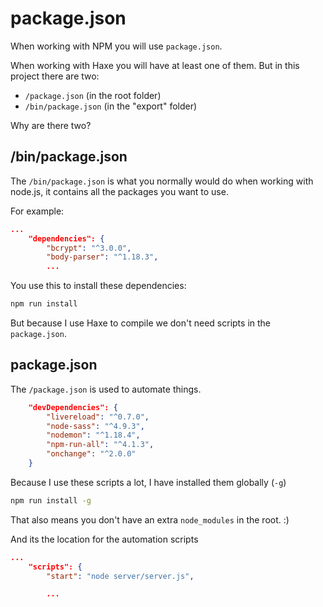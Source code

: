 # package.json

When working with NPM you will use `package.json`.


When working with Haxe you will have at least one of them.
But in this project there are two:

- `/package.json` (in the root folder)
- `/bin/package.json` (in the "export" folder)

Why are there two?

## /bin/package.json

The `/bin/package.json` is what you normally would do when working with node.js, it contains all the packages you want to use.

For example:

```json
...
	"dependencies": {
    	"bcrypt": "^3.0.0",
    	"body-parser": "^1.18.3",
		...
```

You use this to install these dependencies:

```bash
npm run install
```

But because I use Haxe to compile we don't need scripts in the `package.json`.


## package.json

The `/package.json` is used to automate things.

```json
	"devDependencies": {
		"livereload": "^0.7.0",
		"node-sass": "^4.9.3",
		"nodemon": "^1.18.4",
		"npm-run-all": "^4.1.3",
		"onchange": "^2.0.0"
	}
```

Because I use these scripts a lot, I have installed them globally (`-g`)

```bash
npm run install -g
```

That also means you don't have an extra `node_modules` in the root. :)

And its the location for the automation scripts

```json
...
	"scripts": {
		"start": "node server/server.js",

		...
```

